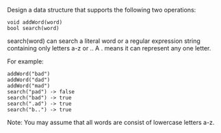 Design a data structure that supports the following two operations:

~~~
void addWord(word)
bool search(word)
~~~

search(word) can search a literal word or a regular expression string containing only letters a-z or .. A . means it can represent any one letter.

For example:

~~~
addWord("bad")
addWord("dad")
addWord("mad")
search("pad") -> false
search("bad") -> true
search(".ad") -> true
search("b..") -> true
~~~

Note:
You may assume that all words are consist of lowercase letters a-z.
